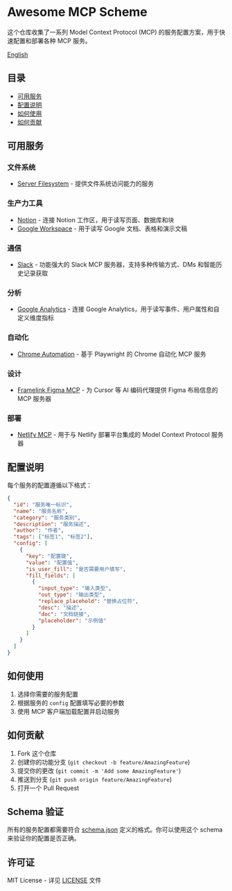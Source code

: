 # Awesome MCP Scheme

这个仓库收集了一系列 Model Context Protocol (MCP) 的服务配置方案，用于快速配置和部署各种 MCP 服务。

[English](./README.md)

## 目录

- [可用服务](#可用服务)
- [配置说明](#配置说明)
- [如何使用](#如何使用)
- [如何贡献](#如何贡献)

## 可用服务

### 文件系统

- [Server Filesystem](https://github.com/modelcontextprotocol/server-filesystem) - 提供文件系统访问能力的服务

### 生产力工具

- [Notion](https://github.com/makenotion/notion-mcp-server) - 连接 Notion 工作区，用于读写页面、数据库和块
- [Google Workspace](https://github.com/taylorwilsdon/google_workspace_mcp) - 用于读写 Google 文档、表格和演示文稿

### 通信

- [Slack](https://github.com/korotovsky/slack-mcp-server) - 功能强大的 Slack MCP 服务器，支持多种传输方式、DMs 和智能历史记录获取

### 分析

- [Google Analytics](https://github.com/surendranb/google-analytics-mcp) - 连接 Google Analytics，用于读写事件、用户属性和自定义维度指标

### 自动化

- [Chrome Automation](https://github.com/JackZhao98/chrome-automation-mcp) - 基于 Playwright 的 Chrome 自动化 MCP 服务

### 设计

- [Framelink Figma MCP](https://github.com/GLips/Figma-Context-MCP) - 为 Cursor 等 AI 编码代理提供 Figma 布局信息的 MCP 服务器

### 部署

- [Netlify MCP](https://github.com/netlify/netlify-mcp) - 用于与 Netlify 部署平台集成的 Model Context Protocol 服务器

## 配置说明

每个服务的配置遵循以下格式：

```json
{
  "id": "服务唯一标识",
  "name": "服务名称",
  "category": "服务类别",
  "description": "服务描述",
  "author": "作者",
  "tags": ["标签1", "标签2"],
  "config": [
    {
      "key": "配置键",
      "value": "配置值",
      "is_user_fill": "是否需要用户填写",
      "fill_fields": [
        {
          "input_type": "输入类型",
          "out_type": "输出类型",
          "replace_placehold": "替换占位符",
          "desc": "描述",
          "doc": "文档链接",
          "placeholder": "示例值"
        }
      ]
    }
  ]
}
```

## 如何使用

1. 选择你需要的服务配置
2. 根据服务的 `config` 配置填写必要的参数
3. 使用 MCP 客户端加载配置并启动服务

## 如何贡献

1. Fork 这个仓库
2. 创建你的功能分支 (`git checkout -b feature/AmazingFeature`)
3. 提交你的更改 (`git commit -m 'Add some AmazingFeature'`)
4. 推送到分支 (`git push origin feature/AmazingFeature`)
5. 打开一个 Pull Request

## Schema 验证

所有的服务配置都需要符合 [schema.json](./schema.json) 定义的格式。你可以使用这个 schema 来验证你的配置是否正确。

## 许可证

MIT License - 详见 [LICENSE](./LICENSE) 文件
